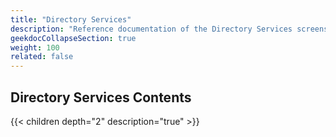 ```yaml
---
title: "Directory Services"
description: "Reference documentation of the Directory Services screens."
geekdocCollapseSection: true
weight: 100
related: false
---
```


<div class="noprint">

## Directory Services Contents

{{< children depth="2" description="true" >}}

</div>